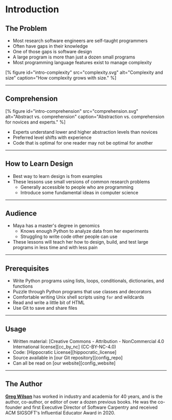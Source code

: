 # Introduction

## The Problem

-   Most research software engineers are self-taught programmers
-   Often have gaps in their knowledge
-   One of those gaps is software design
-   A large program is more than just a dozen small programs
-   Most programming language features exist to manage complexity

[% figure
   id="intro-complexity"
   src="complexity.svg"
   alt="Complexity and size"
   caption="How complexity grows with size."
%]

---

## Comprehension

[% figure
   id="intro-comprehension"
   src="comprehension.svg"
   alt="Abstract vs. comprehension"
   caption="Abstraction vs. comprehension for novices and experts."
%]

-   Experts understand lower and higher abstraction levels than novices
-   Preferred level shifts with experience
-   Code that is optimal for one reader may not be optimal for another

---

## How to Learn Design

-   Best way to learn design is from examples
-   These lessons use small versions of common research problems
    -   Generally accessible to people who are programming
    -   Introduce some fundamental ideas in computer science

---

## Audience

-   Maya has a master's degree in genomics
    -   Knows enough Python to analyze data from her experiments
    -   Struggling to write code other people can use
-   These lessons will teach her how to design, build, and test large programs
    in less time and with less pain

---

## Prerequisites

-   Write Python programs using lists, loops, conditionals, dictionaries, and functions
-   Puzzle through Python programs that use classes and decorators
-   Comfortable writing Unix shell scripts using `for` and wildcards
-   Read and write a little bit of HTML
-   Use Git to save and share files

---

## Usage

-   Written material: [Creative Commons - Attribution - NonCommercial 4.0 International license][cc_by_nc]
    (CC-BY-NC-4.0)
-   Code: [Hippocratic License][hippocratic_license]
-   Source available in [our Git repository][config_repo]
-   Can all be read on [our website][config_website]

---

## The Author

[**Greg Wilson**](https://third-bit.com/)
has worked in industry and academia for 40 years,
and is the author, co-author, or editor of over a dozen previous books.
He was the co-founder and first Executive Director of Software Carpentry
and received ACM SIGSOFT's Influential Educator Award in 2020.
